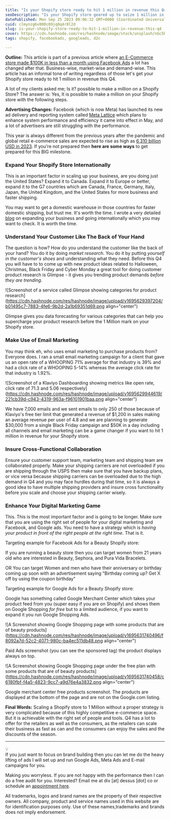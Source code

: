 ```yaml
---
title: "Is your Shopify store ready to hit 1 million in revenue this Q4?"
seoDescription: "Is your Shopify store geared up to seize 1 million in revenue this Q4? Follow these strategies for Q4 e-commerce success: Meta's ad, Google Shopping Ads."
datePublished: Mon Sep 25 2023 09:06:32 GMT+0000 (Coordinated Universal Time)
cuid: clmynzg6v000c09jq0q4r8l2d
slug: is-your-shopify-store-ready-to-hit-1-million-in-revenue-this-q4
cover: https://cdn.hashnode.com/res/hashnode/image/stock/unsplash/nGc5RT2HmF0/upload/91885e0ac96b0dbbd50826403a855a1e.jpeg
tags: shopify, facebookads, googleads, d2c

---
```


**Outline:** This article is part of a previous article where [an E-Commerce store made $100K in less than a month using Facebook Ads](https://nikhil.pro/how-we-made-100k-in-less-than-a-month-using-facebook-ads) a lot has changed after that. Business-wise, market-wise and demand-wise. This article has an informal tone of writing regardless of those let's get your Shopify store ready to hit 1 million in revenue this Q4.

A lot of my clients asked me; Is it? possible to make a million on a Shopify Store? The answer is: Yes, It is possible to make a million on your Shopify store with the following steps.

**Advertising Changes:** Facebook (which is now Meta) has launched its new ad delivery and reporting system called [Meta Lattice](https://ai.meta.com/blog/ai-ads-performance-efficiency-meta-lattice/) which plans to enhance system performance and efficiency it came into effect in May, and a lot of advertisers are still struggling with the performance.

This year is always different from the previous years after the pandemic and global retail e-commerce sales are expected to rise as high as [6,310 billion USD in 2023](https://www.statista.com/statistics/379046/worldwide-retail-e-commerce-sales/). If you're not prepared then **here are some ways** to get prepared for this BIG milestone.

### Expand Your Shopify Store Internationally

This is an important factor in scaling up your business, are you doing just the United States? Expand it to Canada. Expand it to Europe or better, expand it to the G7 countries which are Canada, France, Germany, Italy, Japan, the United Kingdom, and the United States for more business and faster shipping.

You may want to get a domestic warehouse in those countries for faster domestic shipping, but trust me. It's worth the time. I wrote a very detailed [blog](https://dessusmedia.com/blog/expand-your-ecommerce-store-internationally/) on expanding your business and going internationally which you may want to check. It is worth the time.

### Understand Your Customer Like The Back of Your Hand

The question is how? How do you understand the customer like the back of your hand? You do it by doing *market research.* You do it by putting *yourself in the customer's shoes* and understanding what they need. Before this Q4 you will have to to come up with new product ideas related to Halloween, Christmas, Black Friday and Cyber Monday a great tool for doing customer product research is Glimpse - it gives you trending product demands *before they are trending.*

![Screenshot of a service called Glimpse showing categories for product research](https://cdn.hashnode.com/res/hashnode/image/upload/v1695629397204/b01495c7-7883-4fe6-9b2d-2a1b69351d69.png align="center")

Glimpse gives you data forecasting for various categories that can help you supercharge your product research before the 1 Million mark on your Shopify store.

### Make Use of Email Marketing

You may think eh, who uses email marketing to purchase products from? Everyone does. I ran a small email marketing campaign for a client that gave us an open rate of a WHOOPING 71% average for that industry is 39% and had a click rate of a WHOOPING 5-14% whereas the average click rate for that industry is 1.92%.

![Screenshot of a Klaviyo Dashboarding showing metrics like open rate, click rate of 71.3 and 5.06 respectively](https://cdn.hashnode.com/res/hashnode/image/upload/v1695629944619/221cb39d-c943-4319-963a-f96101901baa.png align="center")

We have 7,000 emails and we sent emails to only 250 of those because of Klaviyo's free tier limit that generated a revenue of $1,200 in sales making an average revenue per user of 4.8 and we are planning to generate $30,000 from a single Black Friday campaign and $50K in a day including all channels and email marketing can be a game changer if you want to hit 1 million in revenue for your Shopify store.

### Insure Cross-Functional Collaboration

Ensure your customer support team, marketing team and shipping team are collaborated properly. Make your shipping carriers are not overloaded if you are shipping through the USPS then make sure that you have backup plans, or vice versa because shipping carriers can be overloaded due to the high demand in Q4 and you may face hurdles during that time, so it is always a good idea to have multiple shipping providers and insure cross functionality before you scale and choose your shipping carrier wisely.

### Enhance Your Digital Marketing Game

This. This is the most important factor and is going to be longer. Make sure that you are using the right set of people for your digital marketing and Facebook, and Google ads. You need to have a strategy which is *having your product in front of the right people at the right time.* That is it.

Targeting example for Facebook Ads for a Beauty Shopify store:

If you are running a beauty store then you can target women from 21 years old who are interested in Beauty, Sephora, and Pura Vida Bracelets.

OR You can target Women and men who have their anniversary or birthday coming up soon with an advertisement saying "Birthday coming up? Get X off by using the coupon birthday"

Targeting example for Google Ads for a Beauty Shopify store:

Google has something called Google Merchant Center which takes your product feed from you (super easy if you are on Shopify) and shows them on Google Shopping *for free* but to a limited audience, if you want to expand it you run Google Shopping Ads.

![A Screenshot showing Google Shopping page with some products that are of beauty products](https://cdn.hashnode.com/res/hashnode/image/upload/v1695631740496/f8092a7d-52c2-4071-980c-ba4ec511db48.png align="center")

Paid Ads screenshot (you can see the sponsored tag) the product displays always on top.

![A Screenshot showing Google Shopping page under the free plan with some products that are of beauty products](https://cdn.hashnode.com/res/hashnode/image/upload/v1695631740458/c6180fbf-f4a5-4823-9cc7-a9d76e4a3832.png align="center")

Google merchant center free products screenshot. The products are displayed at the bottom of the page and are not on the Google.com listing.

**Final Words:** Scaling a Shopify store to 1 Million without a proper strategy is very complicated because of this highly competitive e-commerce space. But it is achievable with the right set of people and tools. Q4 has a lot to offer for the retailers as well as the consumers, as the retailers can scale their business as fast as can and the consumers can enjoy the sales and the discounts of the season.

---

<div data-node-type="callout">
<div data-node-type="callout-emoji">💡</div>
<div data-node-type="callout-text">If you just want to focus on brand building then you can let me do the heavy lifting of ads I will set up and run Google Ads, Meta Ads and E-mail campaigns for you.</div>
</div>

Making you worryless. If you are not happy with the performance then I can do a free audit for you. Interested? Email me at div \[at\] dessus \[dot\] co or schedule an [appointment here](https://calendly.com/dessusmedia).

All trademarks, logos and brand names are the property of their respective owners. All company, product and service names used in this website are for identification purposes only. Use of these names,trademarks and brands does not imply endorsement.